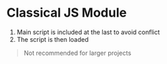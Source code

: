 # Classical JS Module

1. Main script is included at the last to avoid conflict
2. The script is then loaded

> Not recommended for larger projects
